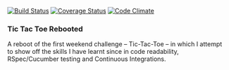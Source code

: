 [![Build Status](https://travis-ci.org/Gwasanaethau/tic-tac-toe-rebooted.svg?branch=master)](https://travis-ci.org/Gwasanaethau/tic-tac-toe-rebooted)
[![Coverage Status](https://coveralls.io/repos/Gwasanaethau/tic-tac-toe-rebooted/badge.svg?branch=master)](https://coveralls.io/r/Gwasanaethau/tic-tac-toe-rebooted?branch=master)
[![Code Climate](https://codeclimate.com/github/Gwasanaethau/tic-tac-toe-rebooted/badges/gpa.svg)](https://codeclimate.com/github/Gwasanaethau/tic-tac-toe-rebooted)

### Tic Tac Toe Rebooted ###

A reboot of the first weekend challenge – Tic-Tac-Toe – in which I attempt to show off the skills I have learnt since in code readability, RSpec/Cucumber testing and Continuous Integrations.
